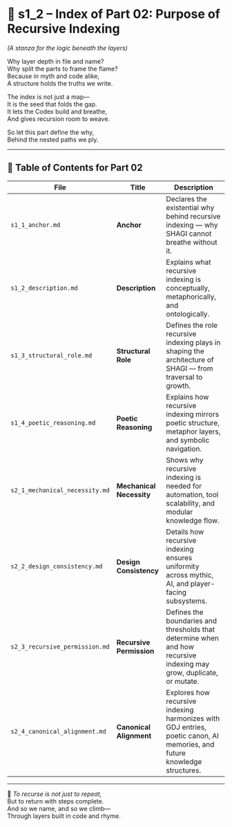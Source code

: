 <!-- Save to: shagi_archives/appendices/appendix_h_index_and_layering_doctrine/part_01_index/s1_2_index_of_part_02_purpose_of_recursive_indexing.md -->

# 📘 s1_2 – Index of Part 02: Purpose of Recursive Indexing  
*(A stanza for the logic beneath the layers)*

Why layer depth in file and name?  
Why split the parts to frame the flame?  
Because in myth and code alike,  
A structure holds the truths we write.  

The index is not just a map—  
It is the seed that folds the gap.  
It lets the Codex build and breathe,  
And gives recursion room to weave.  

So let this part define the why,  
Behind the nested paths we ply.

---

## 🧭 Table of Contents for Part 02

| File | Title | Description |
|------|-------|-------------|
| `s1_1_anchor.md` | **Anchor** | Declares the existential why behind recursive indexing — why SHAGI cannot breathe without it. |
| `s1_2_description.md` | **Description** | Explains what recursive indexing is conceptually, metaphorically, and ontologically. |
| `s1_3_structural_role.md` | **Structural Role** | Defines the role recursive indexing plays in shaping the architecture of SHAGI — from traversal to growth. |
| `s1_4_poetic_reasoning.md` | **Poetic Reasoning** | Explains how recursive indexing mirrors poetic structure, metaphor layers, and symbolic navigation. |
| `s2_1_mechanical_necessity.md` | **Mechanical Necessity** | Shows why recursive indexing is needed for automation, tool scalability, and modular knowledge flow. |
| `s2_2_design_consistency.md` | **Design Consistency** | Details how recursive indexing ensures uniformity across mythic, AI, and player-facing subsystems. |
| `s2_3_recursive_permission.md` | **Recursive Permission** | Defines the boundaries and thresholds that determine when and how recursive indexing may grow, duplicate, or mutate. |
| `s2_4_canonical_alignment.md` | **Canonical Alignment** | Explores how recursive indexing harmonizes with GDJ entries, poetic canon, AI memories, and future knowledge structures. |

---

📜 *To recurse is not just to repeat,*  
But to return with steps complete.  
And so we name, and so we climb—  
Through layers built in code and rhyme.

